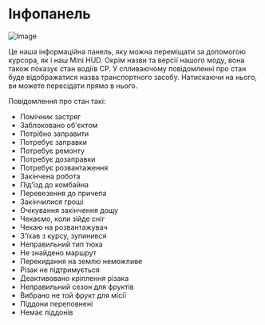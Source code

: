 # Інфопанель

![Image](assets/infopanel_0_0_480_130.png)


Це наша інформаційна панель, яку можна переміщати за допомогою курсора, як і наш Mini HUD.
Окрім назви та версії нашого моду, вона також показує стан водіїв CP.
У спливаючому повідомленні про стан буде відображатися назва транспортного засобу.
Натискаючи на нього, ви можете пересідати прямо в нього.



Повідомлення про стан такі:
- Помічник застряг
- Заблоковано об'єктом
- Потрібно заправити
- Потребує заправки
- Потребує ремонту
- Потребує дозаправки
- Потребує розвантаження
- Закінчена робота
- Під'їзд до комбайна
- Перевезення до причепа
- Закінчилися гроші
- Очікування закінчення дощу
- Чекаємо, коли зійде сніг
- Чекаю на розвантажувач
- З'їхав з курсу, зупинився
- Неправильний тип тюка
- Не знайдено маршрут
- Перекидання на землю неможливе
- Різак не підтримується
- Деактивовано кріплення різака
- Неправильний сезон для фруктів
- Вибрано не той фрукт для місії
- Піддони переповнені
- Немає піддонів


